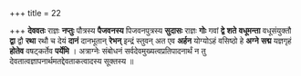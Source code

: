 +++
title = 22

+++
**देववतः** राज्ञः **नप्तुः** पौत्रस्य **पैजवनस्य** पिजवनपुत्रस्य **सुदासः** राज्ञः **गोः** गवां **द्वे** **शते** **वधूमन्ता** वधूसंयुक्तौ **द्वा** द्वौ **रथा** रथौ च देयं **दानं** दानभूतान् **रेभन्** इन्द्रं स्तुवन् अत एव **अर्हन** योग्योऽहं वसिष्ठो हे **अग्ने** **सद्म** यज्ञगृहं **होतेव** वषट्कर्तेव **पर्येमि** । अत्राग्नेः संबोधनं सर्वदेवमुख्यत्वप्रतिपादनार्थं न तु देवतात्वज्ञापनार्थमतद्देवताकत्वादस्य सूक्तस्य ॥